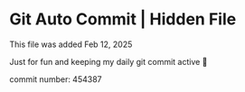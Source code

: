 # Git Auto Commit | Hidden File

This file was added Feb 12, 2025

Just for fun and keeping my daily git commit active 🤪

commit number: 454387
